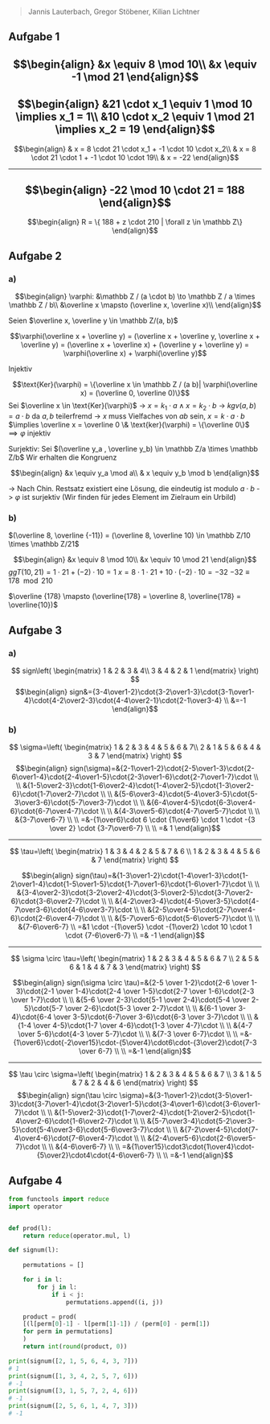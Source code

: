 > Jannis Lauterbach, Gregor Stöbener, Kilian Lichtner

## Aufgabe 1

$$\begin{align}
&x \equiv 8 \mod 10\\
&x \equiv -1 \mod 21
\end{align}$$
---

$$\begin{align}
&21 \cdot x_1 \equiv 1 \mod 10 \implies x_1 = 1\\
&10 \cdot x_2 \equiv 1 \mod 21 \implies  x_2 = 19
\end{align}$$
---

$$\begin{align}
& x = 8 \cdot 21 \cdot x_1 + -1 \cdot 10 \cdot x_2\\
& x = 8 \cdot 21 \cdot 1 + -1 \cdot 10 \cdot 19\\
& x = -22
\end{align}$$

---

$$\begin{align}
-22 \mod 10 \cdot 21 = 188
\end{align}$$
---

$$\begin{align}
R = \{ 188 + z \cdot 210 | \forall z \in \mathbb Z\}
\end{align}$$

## Aufgabe 2

### a)

$$\begin{align}
\varphi: &\mathbb Z / (a \cdot b) \to \mathbb Z / a \times \mathbb Z / b\\
&\overline x \mapsto (\overline x, \overline x)\\
\end{align}$$

Seien $\overline x, \overline y \in \mathbb Z/(a, b)$

$$\varphi(\overline x + \overline y) = (\overline x + \overline y, \overline x + \overline y) = (\overline x + \overline x) + (\overline y + \overline y) = \varphi(\overline x) + \varphi(\overline y)$$

Injektiv

$$\text{Ker}(\varphi) = \{\overline x \in \mathbb Z / (a b)| \varphi(\overline x) = (\overline 0, \overline 0)\}$$
Sei $\overline x \in \text{Ker}(\varphi)$
-> $x = k_1 \cdot a \land x = k_2 \cdot b$
-> $kgv(a,b) = a \cdot b$ da $a, b$ teilerfremd
-> $x$ muss Vielfaches von $ab$ sein, $x = k \cdot a \cdot b$
$\implies \overline x = \overline 0 \& \text{ker}(\varphi) = \{\overline 0\}$
$\implies \varphi$ injektiv

Surjektiv:
Sei $(\overline y_a , \overline y_b) \in \mathbb Z/a \times \mathbb Z/b$
Wir erhalten die Kongruenz

$$\begin{align}
&x \equiv y_a \mod a\\
& x \equiv y_b \mod b
\end{align}$$

-> Nach Chin. Restsatz existiert eine Lösung, die eindeutig ist modulo $a \cdot b$
-> $\varphi$ ist surjektiv (Wir finden für jedes Element im Zielraum ein Urbild)

### b)
$(\overline 8, \overline {-11}) = (\overline 8, \overline 10) \in \mathbb Z/10 \times \mathbb Z/21$

$$\begin{align}
&x \equiv 8 \mod 10\\
&x \equiv 10 \mod 21
\end{align}$$
$ggT(10, 21) = 1 \cdot 21 + (-2) \cdot 10 = 1$
$x = 8 \cdot 1 \cdot 21 + 10 \cdot (-2) \cdot 10 = -32$
$-32 \equiv 178 \mod 210$

$\overline {178} \mapsto (\overline{178} = \overline 8, \overline{178} = \overline{10})$


## Aufgabe 3
### a)
$$
sign\left(
\begin{matrix}
1 & 2 & 3 & 4\\
3 & 4 & 2 & 1
\end{matrix}
\right)
$$
$$\begin{align}
sign&={3-4\over1-2}\cdot{3-2\over1-3}\cdot{3-1\over1-4}\cdot{4-2\over2-3}\cdot{4-4\over2-1}\cdot{2-1\over3-4} \\
&=-1
\end{align}$$

### b)
$$
\sigma=\left(
\begin{matrix}
1 & 2 & 3 & 4 & 5 & 6 & 7\\
2 & 1 & 5 & 6 & 4 & 3 & 7
\end{matrix}
\right)
$$
$$\begin{align}
sign(\sigma)=&{2-1\over1-2}\cdot{2-5\over1-3}\cdot{2-6\over1-4}\cdot{2-4\over1-5}\cdot{2-3\over1-6}\cdot{2-7\over1-7}\cdot \\ \\
&{1-5\over2-3}\cdot{1-6\over2-4}\cdot{1-4\over2-5}\cdot{1-3\over2-6}\cdot{1-7\over2-7}\cdot \\ \\
&{5-6\over3-4}\cdot{5-4\over3-5}\cdot{5-3\over3-6}\cdot{5-7\over3-7}\cdot \\ \\
&{6-4\over4-5}\cdot{6-3\over4-6}\cdot{6-7\over4-7}\cdot \\ \\
&{4-3\over5-6}\cdot{4-7\over5-7}\cdot \\ \\
&{3-7\over6-7} \\ \\
=&-{1\over6}\cdot 6 \cdot {1\over6} \cdot 1 \cdot -{3 \over 2} \cdot {3-7\over6-7} \\ \\
=& 1
\end{align}$$

---

$$
\tau=\left(
\begin{matrix}
1 & 3 & 4 & 2 & 5 & 7 & 6 \\
1 & 2 & 3 & 4 & 5 & 6 & 7
\end{matrix}
\right)
$$

$$\begin{align}
sign(\tau)=&{1-3\over1-2}\cdot{1-4\over1-3}\cdot{1-2\over1-4}\cdot{1-5\over1-5}\cdot{1-7\over1-6}\cdot{1-6\over1-7}\cdot \\ \\
&{3-4\over2-3}\cdot{3-2\over2-4}\cdot{3-5\over2-5}\cdot{3-7\over2-6}\cdot{3-6\over2-7}\cdot \\ \\
&{4-2\over3-4}\cdot{4-5\over3-5}\cdot{4-7\over3-6}\cdot{4-6\over3-7}\cdot \\ \\
&{2-5\over4-5}\cdot{2-7\over4-6}\cdot{2-6\over4-7}\cdot \\ \\
&{5-7\over5-6}\cdot{5-6\over5-7}\cdot \\ \\
&{7-6\over6-7} \\ 
=&1 \cdot -{1\over5} \cdot -{1\over2} \cdot 10 \cdot 1 \cdot {7-6\over6-7} \\
=& -1
\end{align}$$

---

$$
\sigma \circ \tau=\left(
\begin{matrix}
1 & 2 & 3 & 4 & 5 & 6 & 7 \\
2 & 5 & 6 & 1 & 4 & 7 & 3
\end{matrix}
\right)
$$

$$\begin{align}
sign(\sigma \circ \tau)=&{2-5 \over 1-2}\cdot{2-6 \over 1-3}\cdot{2-1 \over 1-4}\cdot{2-4 \over 1-5}\cdot{2-7 \over 1-6}\cdot{2-3 \over 1-7}\cdot \\ \\
&{5-6 \over 2-3}\cdot{5-1 \over 2-4}\cdot{5-4 \over 2-5}\cdot{5-7 \over 2-6}\cdot{5-3 \over 2-7}\cdot \\ \\
&{6-1 \over 3-4}\cdot{6-4 \over 3-5}\cdot{6-7\over 3-6}\cdot{6-3 \over 3-7}\cdot \\ \\
&{1-4 \over 4-5}\cdot{1-7 \over 4-6}\cdot{1-3 \over 4-7}\cdot \\ \\
&{4-7 \over 5-6}\cdot{4-3 \over 5-7}\cdot \\ \\
&{7-3 \over 6-7}\cdot \\ \\
=&-{1\over6}\cdot{-2\over15}\cdot-{5\over4}\cdot6\cdot-{3\over2}\cdot{7-3 \over 6-7} \\ \\
=&-1
\end{align}$$

---

$$
\tau \circ \sigma=\left(
\begin{matrix}
1 & 2 & 3 & 4 & 5 & 6 & 7 \\
3 & 1 & 5 & 7 & 2 & 4 & 6
\end{matrix}
\right)
$$
$$\begin{align}
sign(\tau \circ \sigma)=&{3-1\over1-2}\cdot{3-5\over1-3}\cdot{3-7\over1-4}\cdot{3-2\over1-5}\cdot{3-4\over1-6}\cdot{3-6\over1-7}\cdot \\ \\
&{1-5\over2-3}\cdot{1-7\over2-4}\cdot{1-2\over2-5}\cdot{1-4\over2-6}\cdot{1-6\over2-7}\cdot \\ \\ 
&{5-7\over3-4}\cdot{5-2\over3-5}\cdot{5-4\over3-6}\cdot{5-6\over3-7}\cdot \\ \\
&{7-2\over4-5}\cdot{7-4\over4-6}\cdot{7-6\over4-7}\cdot \\ \\
&{2-4\over5-6}\cdot{2-6\over5-7}\cdot \\ \\
&{4-6\over6-7} \\ \\
=&{1\over15}\cdot3\cdot{1\over4}\cdot-{5\over2}\cdot4\cdot{4-6\over6-7} \\ \\
=&-1
\end{align}$$


## Aufgabe 4

```python
from functools import reduce
import operator


def prod(l):
    return reduce(operator.mul, l)

def signum(l):
    
    permutations = []

    for i in l:
        for j in l:
            if i < j:
                permutations.append((i, j))

    product = prod(
    [(l[perm[0]-1] - l[perm[1]-1]) / (perm[0] - perm[1])
    for perm in permutations]
    )
    return int(round(product, 0))

print(signum([2, 1, 5, 6, 4, 3, 7]))
# 1
print(signum([1, 3, 4, 2, 5, 7, 6]))
# -1
print(signum([3, 1, 5, 7, 2, 4, 6]))
# -1
print(signum([2, 5, 6, 1, 4, 7, 3]))
# -1

```
